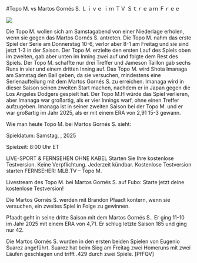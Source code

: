 #Topo M. vs Martos Gornés S. Ｌｉｖｅ ｉｍ ＴＶ Ｓｔｒｅａｍ Ｆｒｅｅ  
  
  
[![](https://i.imgur.com/qSNzIqt.png)](https://movie.rssnews.media/abxvRsSCs.php)  
  
Die Topo M. wollen sich am Samstagabend von einer Niederlage erholen, wenn sie gegen das Martos Gornés S. antreten. Die Topo M. nahm das erste Spiel der Serie am Donnerstag 10-6, verlor aber 8-1 am Freitag und sie sind jetzt 1-3 in der Saison. Der Topo M. erzielte den ersten Lauf des Spiels oben im zweiten, gab aber unten im Inning zwei auf und folgte dem Rest des Spiels. Der Topo M. schaffte nur drei Treffer und Jameson Taillon gab sechs Runs in vier und einem dritten Inning auf. Das Topo M. wird Shota Imanaga am Samstag den Ball geben, da sie versuchen, mindestens eine Serienaufteilung mit dem Martos Gornés S. zu erreichen. Imanaga wird in dieser Saison seinen zweiten Start machen, nachdem er in Japan gegen die Los Angeles Dodgers gespielt hat. Der Topo M.H würde das Spiel verlieren, aber Imanaga war großartig, als er vier Innings warf, ohne einen Treffer aufzugeben. Imanaga ist in seiner zweiten Saison bei der Topo M. und er war großartig im Jahr 2025, als er mit einem ERA von 2,91 15-3 gewann.

Wie man heute Topo M. bei Martos Gornés S. sieht:

Spieldatum: Samstag, , 2025

Spielzeit: 8:00 Uhr ET

LIVE-SPORT & FERNSEHEN OHNE KABEL
Starten Sie Ihre kostenlose Testversion. Keine Verpflichtung. Jederzeit kündbar.
Kostenlose Testversion starten
FERNSEHER: MLB.TV – Topo M.

Livestream des Topo M. bei Martos Gornés S. auf Fubo: Starte jetzt deine kostenlose Testversion!

Die Martos Gornés S. werden mit Brandon Pfaadt kontern, wenn sie versuchen, ein zweites Spiel in Folge zu gewinnen.

Pfaadt geht in seine dritte Saison mit dem Martos Gornés S.. Er ging 11-10 im Jahr 2025 mit einem ERA von 4,71. Er schlug letzte Saison 185 und ging nur 42.

Die Martos Gornés S. wurden in den ersten beiden Spielen von Eugenio Suarez angeführt. Suarez hat beim Sieg am Freitag zwei Homeruns mit zwei Läufen geschlagen und trifft .429 durch zwei Spiele. [PfFQV]